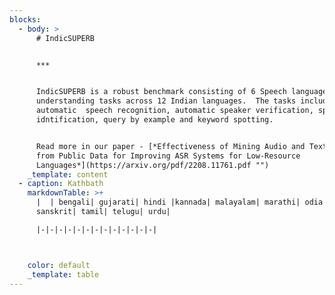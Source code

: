 ```yaml
---
blocks:
  - body: >
      # IndicSUPERB


      ***


      IndicSUPERB is a robust benchmark consisting of 6 Speech language
      understanding tasks across 12 Indian languages.  The tasks include
      automatic  speech recognition, automatic speaker verification, speech
      idntification, query by example and keyword spotting.


      Read more in our paper - [*Effectiveness of Mining Audio and Text Pairs
      from Public Data for Improving ASR Systems for Low-Resource
      Languages*](https://arxiv.org/pdf/2208.11761.pdf "")
    _template: content
  - caption: Kathbath
    markdownTable: >+
      |  | bengali| gujarati| hindi |kannada| malayalam| marathi| odia| punjabi|
      sanskrit| tamil| telugu| urdu| 

      |-|-|-|-|-|-|-|-|-|-|-|-|-|



    color: default
    _template: table
---
```


